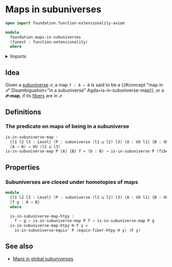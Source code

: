 # Maps in subuniverses

```agda
open import foundation.function-extensionality-axiom

module
  foundation.maps-in-subuniverses
  (funext : function-extensionality)
  where
```

<details><summary>Imports</summary>

```agda
open import foundation.homotopies funext
open import foundation.subuniverses funext
open import foundation.universe-levels

open import foundation-core.fibers-of-maps
```

</details>

## Idea

Given a [subuniverse](foundation.subuniverses.md) `𝒫`, a map `f : A → B` is said
to be a
{{#concept "map in `𝒫`" Disambiguation="in a subuniverse" Agda=is-in-subuniverse-map}},
or a **`𝒫`-map**, if its [fibers](foundation-core.fibers-of-maps.md) are in `𝒫`.

## Definitions

### The predicate on maps of being in a subuniverse

```agda
is-in-subuniverse-map :
  {l1 l2 l3 : Level} (P : subuniverse (l1 ⊔ l2) l3) {A : UU l1} {B : UU l2} →
  (A → B) → UU (l2 ⊔ l3)
is-in-subuniverse-map P {A} {B} f = (b : B) → is-in-subuniverse P (fiber f b)
```

## Properties

### Subuniverses are closed under homotopies of maps

```agda
module _
  {l1 l2 l3 : Level} (P : subuniverse (l1 ⊔ l2) l3) {A : UU l1} {B : UU l2}
  {f g : A → B}
  where

  is-in-subuniverse-map-htpy :
    f ~ g → is-in-subuniverse-map P f → is-in-subuniverse-map P g
  is-in-subuniverse-map-htpy H F y =
    is-in-subuniverse-equiv' P (equiv-fiber-htpy H y) (F y)
```

## See also

- [Maps in global subuniverses](foundation.maps-in-global-subuniverses.md)
